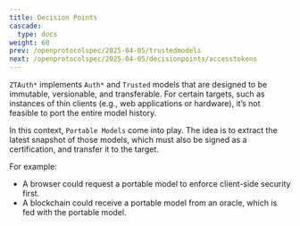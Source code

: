 ```yaml
---
title: Decision Points
cascade:
  type: docs
weight: 60
prev: /openprotocolspec/2025-04-05/trustedmodels
next: /openprotocolspec/2025-04-05/decisionpoints/accesstokens
---
```


`ZTAuth*` implements `Auth*` and `Trusted` models that are designed to be immutable, versionable, and transferable. For certain targets, such as instances of thin clients (e.g., web applications or hardware), it’s not feasible to port the entire model history.

In this context, `Portable Models` come into play. The idea is to extract the latest snapshot of those models, which must also be signed as a certification, and transfer it to the target.

For example:

- A browser could request a portable model to enforce client-side security first.
- A blockchain could receive a portable model from an oracle, which is fed with the portable model.
